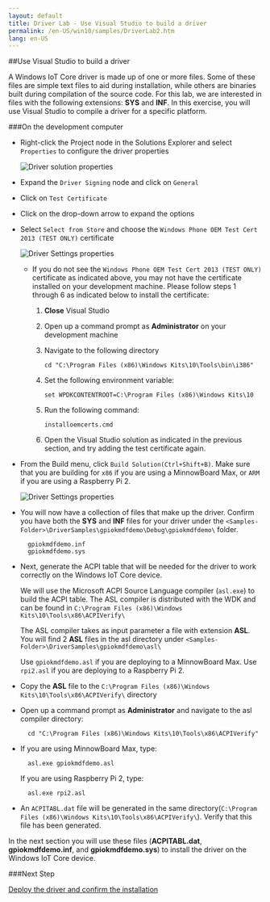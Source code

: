```yaml
---
layout: default
title: Driver Lab - Use Visual Studio to build a driver
permalink: /en-US/win10/samples/DriverLab2.htm
lang: en-US
---
```


##Use Visual Studio to build a driver

A Windows IoT Core driver is made up of one or more files.  Some of these files are simple text files to aid during installation, while others are binaries built during compilation of the source code.  For this lab, we are interested in files with the following extensions: **SYS** and **INF**. In this exercise, you will use Visual Studio to compile a driver for a specific platform.

###On the development computer

* Right-click the Project node in the Solutions Explorer and select `Properties` to configure the driver properties

    ![Driver solution properties]({{site.baseurl}}/images/DriverLab/sln-properties.png)

* Expand the `Driver Signing` node and click on `General`
* Click on `Test Certificate`
* Click on the drop-down arrow to expand the options
* Select `Select from Store` and choose the `Windows Phone OEM Test Cert 2013 (TEST ONLY)` certificate

    ![Driver Settings properties]({{site.baseurl}}/images/DriverLab/driver-signing-properties.png)


	* If you do not see the `Windows Phone OEM Test Cert 2013 (TEST ONLY)` certificate as indicated above, you may not have the certificate installed on your development machine.  Please follow steps 1 through 6 as indicated below to install the certificate:

		1.  **Close** Visual Studio

		2.  Open up a command prompt as **Administrator** on your development machine

		3.  Navigate to the following directory

				cd "C:\Program Files (x86)\Windows Kits\10\Tools\bin\i386"

		4.  Set the following environment variable:

				set WPDKCONTENTROOT=C:\Program Files (x86)\Windows Kits\10

		5.  Run the following command:

				installoemcerts.cmd

		6.  Open the Visual Studio solution as indicated in the previous section, and try adding the test certificate again.

* From the Build menu, click `Build Solution(Ctrl+Shift+B)`. Make sure that you are building for `x86` if you are using a MinnowBoard Max, or `ARM` if you are using a Raspberry Pi 2.

    ![Driver Settings properties]({{site.baseurl}}/images/DriverLab/driver-build-option.png)

* You will now have a collection of files that make up the driver. Confirm you have both the **SYS** and **INF** files for your driver under the `<Samples-Folder>\DriverSamples\gpiokmdfdemo\Debug\gpiokmdfdemo\` folder.

        gpiokmdfdemo.inf
        gpiokmdfdemo.sys

* Next, generate the ACPI table that will be needed for the driver to work correctly on the Windows IoT Core device.

    We will use the Microsoft ACPI Source Language compiler (`asl.exe`) to build the ACPI table.  The ASL compiler is distributed with the WDK and can be found in `C:\Program Files (x86)\Windows Kits\10\Tools\x86\ACPIVerify\`

    The ASL compiler takes as input parameter a file with extension **ASL**.  You will find 2 **ASL** files in the asl directory under `<Samples-Folder>\DriverSamples\gpiokmdfdemo\asl\`

    Use `gpiokmdfdemo.asl` if you are deploying to a MinnowBoard Max.  Use `rpi2.asl` if you are deploying to a Raspberry Pi 2.

* Copy the **ASL** file to the `C:\Program Files (x86)\Windows Kits\10\Tools\x86\ACPIVerify\` directory

* Open up a command prompt as **Administrator** and navigate to the asl compiler directory:

        cd "C:\Program Files (x86)\Windows Kits\10\Tools\x86\ACPIVerify"

* If you are using MinnowBoard Max, type:

        asl.exe gpiokmdfdemo.asl

    If you are using Raspberry Pi 2, type:

        asl.exe rpi2.asl

* An `ACPITABL.dat` file will be generated in the same directory(`C:\Program Files (x86)\Windows Kits\10\Tools\x86\ACPIVerify\`). Verify that this file has been generated.

In the next section you will use these files (**ACPITABL.dat**, **gpiokmdfdemo.inf**, and **gpiokmdfdemo.sys**) to install the driver on the Windows IoT Core device.

###Next Step

[Deploy the driver and confirm the installation]({{site.baseurl}}/{{page.lang}}/win10/samples/DriverLab3.htm)
